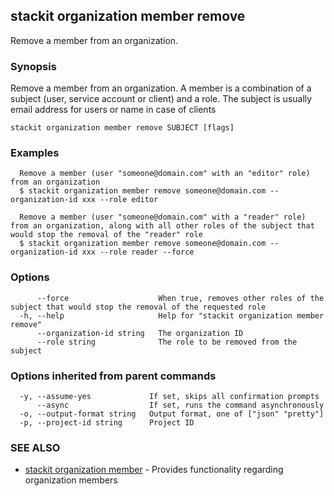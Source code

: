 ## stackit organization member remove

Remove a member from an organization.

### Synopsis

Remove a member from an organization.
A member is a combination of a subject (user, service account or client) and a role.
The subject is usually email address for users or name in case of clients

```
stackit organization member remove SUBJECT [flags]
```

### Examples

```
  Remove a member (user "someone@domain.com" with an "editor" role) from an organization
  $ stackit organization member remove someone@domain.com --organization-id xxx --role editor

  Remove a member (user "someone@domain.com" with a "reader" role) from an organization, along with all other roles of the subject that would stop the removal of the "reader" role
  $ stackit organization member remove someone@domain.com --organization-id xxx --role reader --force
```

### Options

```
      --force                    When true, removes other roles of the subject that would stop the removal of the requested role
  -h, --help                     Help for "stackit organization member remove"
      --organization-id string   The organization ID
      --role string              The role to be removed from the subject
```

### Options inherited from parent commands

```
  -y, --assume-yes             If set, skips all confirmation prompts
      --async                  If set, runs the command asynchronously
  -o, --output-format string   Output format, one of ["json" "pretty"]
  -p, --project-id string      Project ID
```

### SEE ALSO

* [stackit organization member](./stackit_organization_member.md)	 - Provides functionality regarding organization members

